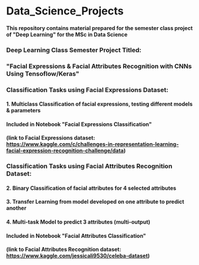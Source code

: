 # Data_Science_Projects
#### This repository contains material prepared for the semester class project of "Deep Learning" for the MSc in Data Science

### Deep Learning Class Semester Project Titled: 
### "Facial Expressions & Facial Attributes Recognition with CNNs Using Tensoflow/Keras"

### Classification Tasks using Facial Expressions Dataset:
#### 1. Multiclass Classification of facial expressions, testing different models & parameters
#### Included in Notebook "Facial Expressions Classification" 
#### (link to Facial Expressions dataset: https://www.kaggle.com/c/challenges-in-representation-learning-facial-expression-recognition-challenge/data)

### Classification Tasks using Facial Attributes Recognition Dataset:
#### 2. Binary Classification of facial attributes for 4 selected attributes 
#### 3. Transfer Learning from model developed on one attribute to predict another
#### 4. Multi-task Model to predict 3 attributes (multi-output)
#### Included in Notebook "Facial Attributes Classification"
#### (link to Facial Attributes Recognition dataset: https://www.kaggle.com/jessicali9530/celeba-dataset)





